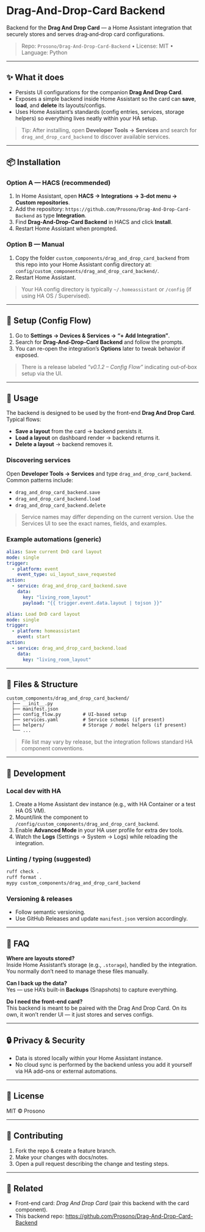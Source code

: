 # Drag-And-Drop-Card Backend

Backend for the **Drag And Drop Card** — a Home Assistant integration that securely stores and serves drag‑and‑drop card configurations.

> Repo: `Prosono/Drag-And-Drop-Card-Backend` • License: MIT • Language: Python

---

## ✨ What it does

- Persists UI configurations for the companion **Drag And Drop Card**.
- Exposes a simple backend inside Home Assistant so the card can **save**, **load**, and **delete** its layouts/configs.
- Uses Home Assistant’s standards (config entries, services, storage helpers) so everything lives neatly within your HA setup.

> Tip: After installing, open **Developer Tools → Services** and search for `drag_and_drop_card_backend` to discover available services.

---

## 📦 Installation

### Option A — HACS (recommended)

1. In Home Assistant, open **HACS → Integrations → 3‑dot menu → Custom repositories**.
2. Add the repository: `https://github.com/Prosono/Drag-And-Drop-Card-Backend` as type **Integration**.
3. Find **Drag-And-Drop-Card Backend** in HACS and click **Install**.
4. Restart Home Assistant when prompted.

### Option B — Manual

1. Copy the folder `custom_components/drag_and_drop_card_backend` from this repo
   into your Home Assistant config directory at:
   `config/custom_components/drag_and_drop_card_backend/`.
2. Restart Home Assistant.

> Your HA config directory is typically `~/.homeassistant` or `/config` (if using HA OS / Supervised).

---

## 🔧 Setup (Config Flow)

1. Go to **Settings → Devices & Services → “+ Add Integration”**.
2. Search for **Drag-And-Drop-Card Backend** and follow the prompts.
3. You can re-open the integration’s **Options** later to tweak behavior if exposed.

> There is a release labeled *“v0.1.2 – Config Flow”* indicating out‑of‑box setup via the UI.

---

## 🧰 Usage

The backend is designed to be used by the front-end **Drag And Drop Card**. Typical flows:

- **Save a layout** from the card → backend persists it.
- **Load a layout** on dashboard render → backend returns it.
- **Delete a layout** → backend removes it.

### Discovering services

Open **Developer Tools → Services** and type `drag_and_drop_card_backend`. Common patterns include:

- `drag_and_drop_card_backend.save`
- `drag_and_drop_card_backend.load`
- `drag_and_drop_card_backend.delete`

> Service names may differ depending on the current version. Use the Services UI to see the exact names, fields, and examples.

### Example automations (generic)

```yaml
alias: Save current DnD card layout
mode: single
trigger:
  - platform: event
    event_type: ui_layout_save_requested
action:
  - service: drag_and_drop_card_backend.save
    data:
      key: "living_room_layout"
      payload: "{{ trigger.event.data.layout | tojson }}"
```

```yaml
alias: Load DnD card layout
mode: single
trigger:
  - platform: homeassistant
    event: start
action:
  - service: drag_and_drop_card_backend.load
    data:
      key: "living_room_layout"
```

---

## 📁 Files & Structure

```
custom_components/drag_and_drop_card_backend/
  ├── __init__.py
  ├── manifest.json
  ├── config_flow.py        # UI-based setup
  ├── services.yaml         # Service schemas (if present)
  ├── helpers/              # Storage / model helpers (if present)
  └── ...
```

> File list may vary by release, but the integration follows standard HA component conventions.

---

## 🧪 Development

### Local dev with HA

1. Create a Home Assistant dev instance (e.g., with HA Container or a test HA OS VM).
2. Mount/link the component to `/config/custom_components/drag_and_drop_card_backend`.
3. Enable **Advanced Mode** in your HA user profile for extra dev tools.
4. Watch the **Logs** (Settings → System → Logs) while reloading the integration.

### Linting / typing (suggested)

```bash
ruff check .
ruff format .
mypy custom_components/drag_and_drop_card_backend
```

### Versioning & releases

- Follow semantic versioning.
- Use GitHub Releases and update `manifest.json` version accordingly.

---

## 📝 FAQ

**Where are layouts stored?**  
Inside Home Assistant’s storage (e.g., `.storage`), handled by the integration. You normally don’t need to manage these files manually.

**Can I back up the data?**  
Yes — use HA’s built-in **Backups** (Snapshots) to capture everything.

**Do I need the front-end card?**  
This backend is meant to be paired with the Drag And Drop Card. On its own, it won’t render UI — it just stores and serves configs.

---

## 🔒 Privacy & Security

- Data is stored locally within your Home Assistant instance.
- No cloud sync is performed by the backend unless you add it yourself via HA add-ons or external automations.

---

## 📄 License

MIT © Prosono

---

## 🙌 Contributing

1. Fork the repo & create a feature branch.
2. Make your changes with docs/notes.
3. Open a pull request describing the change and testing steps.

---

## 🔗 Related

- Front-end card: *Drag And Drop Card* (pair this backend with the card component).
- This backend repo: https://github.com/Prosono/Drag-And-Drop-Card-Backend
